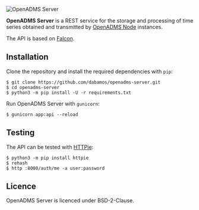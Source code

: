 ![OpenADMS Server](https://www.dabamos.de/github/openadms.png)

**OpenADMS Server** is a REST service for the storage and processing of
time series obtained and transmitted by
[OpenADMS Node](https://github.com/dabamos/openadms-node/) instances.

The API is based on [Falcon](https://github.com/falconry/falcon/).

## Installation
Clone the repository and install the required dependencies with `pip`:
```
$ git clone https://github.com/dabamos/openadms-server.git
$ cd openadms-server
$ python3 -m pip install -U -r requirements.txt
```

Run OpenADMS Server with `gunicorn`:
```
$ gunicorn app:api --reload
```

## Testing
The API can be tested with [HTTPie](https://httpie.org/):
```
$ python3 -m pip install httpie
$ rehash
$ http :8000/auth/me -a user:password
```

## Licence
OpenADMS Server is licenced under BSD-2-Clause.
